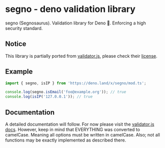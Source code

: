 # segno - deno validation library

segno (Segnosaurus). Validation library for Deno 🦕. Enforcing a high security standard.

## Notice

This library is partially ported from [validator.js](https://github.com/validatorjs/validator.js), please check their [license](https://github.com/validatorjs/validator.js/tree/master/LICENSE).

## Example

```ts
import { segno, isIP } from 'https://deno.land/x/segno/mod.ts';

console.log(segno.isEmail('foo@example.org')); // true
console.log(isIP('127.0.0.1')); // true
```

## Documentation

A detailed documentation will follow. For now please visit the [validator.js docs](https://github.com/validatorjs/validator.js#validators). However, keep in mind that EVERYTHING was converted to camelCase. Meaning all options must be written in camelCase. Also; not all functions may be exactly implemented as described there.
